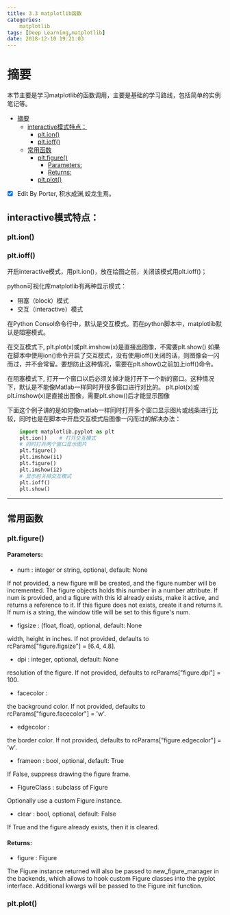 ```yaml
---
title: 3.3 matplotlib函数
categories:      
    matplotlib      
tags: [Deep Learning,matplotlib]
date: 2018-12-10 19:21:03
---
```


# 摘要

本节主要是学习matplotlib的函数调用，主要是基础的学习路线，包括简单的实例笔记等。

<!-- TOC -->

- [摘要](#摘要)
    - [interactive模式特点：](#interactive模式特点)
        - [plt.ion()](#pltion)
        - [plt.ioff()](#pltioff)
    - [常用函数](#常用函数)
        - [plt.figure()](#pltfigure)
            - [Parameters:](#parameters)
            - [Returns:](#returns)
        - [plt.plot()](#pltplot)

<!-- /TOC -->


- [x] Edit By Porter, 积水成渊,蛟龙生焉。

<!-- more -->

## interactive模式特点：

### plt.ion() 

### plt.ioff()

开启interactive模式，用plt.ion()，放在绘图之前，关闭该模式用plt.ioff()；

python可视化库matplotlib有两种显示模式：

- 阻塞（block）模式
- 交互（interactive）模式

在Python Consol命令行中，默认是交互模式。而在python脚本中，matplotlib默认是阻塞模式。

在交互模式下, plt.plot(x)或plt.imshow(x)是直接出图像，不需要plt.show()
如果在脚本中使用ion()命令开启了交互模式，没有使用ioff()关闭的话，则图像会一闪而过，并不会常留。要想防止这种情况，需要在plt.show()之前加上ioff()命令。

在阻塞模式下, 打开一个窗口以后必须关掉才能打开下一个新的窗口。这种情况下，默认是不能像Matlab一样同时开很多窗口进行对比的。
plt.plot(x)或plt.imshow(x)是直接出图像，需要plt.show()后才能显示图像

下面这个例子讲的是如何像matlab一样同时打开多个窗口显示图片或线条进行比较，同时也是在脚本中开启交互模式后图像一闪而过的解决办法：

```python
    import matplotlib.pyplot as plt
    plt.ion()    # 打开交互模式
    # 同时打开两个窗口显示图片
    plt.figure()
    plt.imshow(i1)
    plt.figure()
    plt.imshow(i2)
    # 显示前关掉交互模式
    plt.ioff()
    plt.show()
```

---

## 常用函数


### plt.figure()

#### Parameters:	

- num : integer or string, optional, default: None

If not provided, a new figure will be created, and the figure number will be incremented. The figure objects holds this number in a number attribute. If num is provided, and a figure with this id already exists, make it active, and returns a reference to it. If this figure does not exists, create it and returns it. If num is a string, the window title will be set to this figure's num.

- figsize : (float, float), optional, default: None

width, height in inches. If not provided, defaults to rcParams["figure.figsize"] = [6.4, 4.8].

- dpi : integer, optional, default: None

resolution of the figure. If not provided, defaults to rcParams["figure.dpi"] = 100.

- facecolor :

the background color. If not provided, defaults to rcParams["figure.facecolor"] = 'w'.

- edgecolor :

the border color. If not provided, defaults to rcParams["figure.edgecolor"] = 'w'.

- frameon : bool, optional, default: True

If False, suppress drawing the figure frame.

- FigureClass : subclass of Figure

Optionally use a custom Figure instance.

- clear : bool, optional, default: False

If True and the figure already exists, then it is cleared.

#### Returns:	

- figure : Figure

The Figure instance returned will also be passed to new_figure_manager in the backends, which allows to hook custom Figure classes into the pyplot interface. Additional kwargs will be passed to the Figure init function.

### plt.plot()



